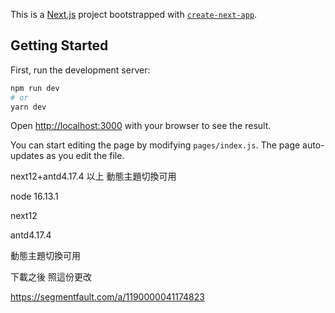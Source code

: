 This is a [Next.js](https://nextjs.org/) project bootstrapped with [`create-next-app`](https://github.com/vercel/next.js/tree/canary/packages/create-next-app).

## Getting Started

First, run the development server:

```bash
npm run dev
# or
yarn dev
```

Open [http://localhost:3000](http://localhost:3000) with your browser to see the result.

You can start editing the page by modifying `pages/index.js`. The page auto-updates as you edit the file.

next12+antd4.17.4 以上 動態主題切換可用

node 16.13.1 

next12

antd4.17.4 

動態主題切換可用

下載之後 照這份更改

https://segmentfault.com/a/1190000041174823